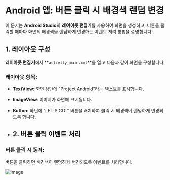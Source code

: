 # Android 앱: 버튼 클릭 시 배경색 랜덤 변경

이 문서는 **Android Studio**의 **레이아웃 편집기**를 사용하여 화면을 생성하고, 버튼을 클릭할 때마다 화면의 배경색을 랜덤하게 변경하는 이벤트 처리 방법을 설명합니다.

## 1. 레이아웃 구성

**레이아웃 편집기**에서 **`activity_main.xml`**을 열고 다음과 같이 화면을 구성합니다:

### 레이아웃 항목:
- **TextView**: 화면 상단에 "Project Android"라는 텍스트를 표시합니다.
- **ImageView**: 이미지가 화면에 표시됩니다.
- **Button**: 하단에 "LET'S GO!" 버튼을 배치하여 클릭 시 배경색이 랜덤하게 변경되도록 합니다.

- ## 2. 버튼 클릭 이벤트 처리

### 버튼 클릭 시 동작:
버튼을 클릭하면 배경색이 랜덤하게 변경되도록 이벤트를 처리합니다.

![Image](https://github.com/user-attachments/assets/16829f6f-89b5-4fd5-859d-009875895a09)

